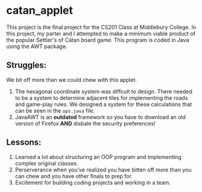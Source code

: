 # catan_applet
This project is the final project for the CS201 Class at Middlebury College. In this project, my parter and I
attempted to make a minimum viable product of the popular Settler's of Catan board game. This program is coded in
Java using the AWT package.

## Struggles:
We bit off more than we could chew with this applet. 

1. The hexagonal coordinate system was diffcult to design. There needed to be a system to determine adjacent tiles for implementing the roads and game-play rules. We designed a system for these calculations that can be seen in the `ops.java` file. 
2. JavaAWT is an **outdated** framework so you have to download an old version of Firefox **AND** disbale the security preferences!

## Lessons:
1. Learned a lot about structuring an OOP program and implementing complex original classes. 
2. Perserverance when you've realized you have bitten off more than you can chew and you have other finals to prep for. 
3. Excitement for building coding projects and working in a team. 


